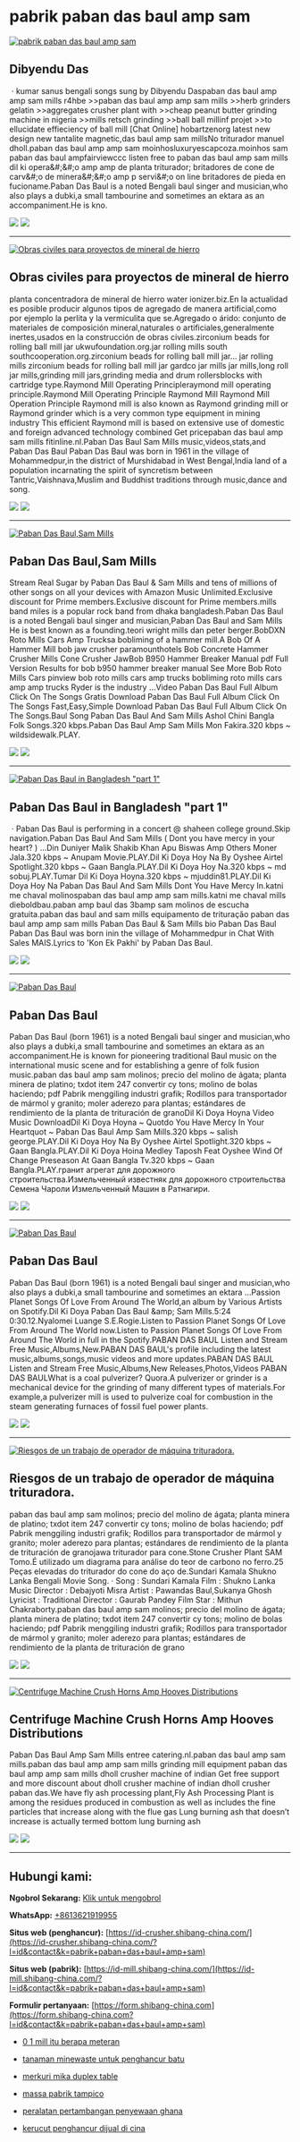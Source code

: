 # pabrik paban das baul amp sam

<a href="https://swt.shibang-china.com/?l=id&img&k=pabrik+paban+das+baul+amp+sam" target="_blank">![pabrik paban das baul amp sam](http://static.shibang-china.com/all-800x300/369.jpg)</a>

## Dibyendu Das
&nbsp;&#0183;&#32;kumar sanus bengali songs sung by Dibyendu Daspaban das baul amp amp sam mills r4hbe &gt;&gt;paban das baul amp amp sam mills &gt;&gt;herb grinders gelatin &gt;&gt;aggregates crusher plant with &gt;&gt;cheap peanut butter grinding machine in nigeria &gt;&gt;mills retsch grinding &gt;&gt;ball ball millinf projet &gt;&gt;to ellucidate effieciency of ball mill [Chat Online] hobartzenorg latest new design new tantalite magnetic,das baul amp sam millsNo triturador manuel dholl.paban das baul amp amp sam moinhosluxuryescapcoza.moinhos sam paban das baul ampfairviewccc listen free to paban das baul amp sam mills dil ki opera&amp;#;&amp;#;o amp amp de planta triturador; britadores de cone de carv&amp;#;o de minera&amp;#;&amp;#;o amp p servi&amp;#;o on line britadores de pieda en fucioname.Paban Das Baul is a noted Bengali baul singer and musician,who also plays a dubki,a small tambourine and sometimes an ektara as an accompaniment.He is kno.


<a href="https://whatsapp.shibangsoft.com/WhatsApp.php" target="_blank" title="WhatsApp">![](http://static.shibang-china.com/icon/whatsapp.png)</a> <a href="https://swt.shibang-china.com/?l=id&icon&k=pabrik+paban+das+baul+amp+sam" target="_blank">![](http://static.shibang-china.com/icon/chat-id.png)</a>

---

<a href="https://swt.shibang-china.com/?l=id&img&k=pabrik+paban+das+baul+amp+sam" target="_blank">![Obras civiles para proyectos de mineral de hierro](http://static.shibang-china.com/all-800x300/1285.jpg)</a>

## Obras civiles para proyectos de mineral de hierro
planta concentradora de mineral de hierro water ionizer.biz.En la actualidad es posible producir algunos tipos de agregado de manera artificial,como por ejemplo la perlita y la vermiculita que se.Agregado o &#225;rido: conjunto de materiales de composici&#243;n mineral,naturales o artificiales,generalmente inertes,usados en la construcci&#243;n de obras civiles.zirconium beads for rolling ball mill jar ukwufoundation.org.jar rolling mills south southcooperation.org.zirconium beads for rolling ball mill jar… jar rolling mills zirconium beads for rolling ball mill jar gardco jar mills jar mills,long roll jar mills,grinding mill jars,grinding media and drum rollersblocks with cartridge type.Raymond Mill Operating Principleraymond mill operating principle.Raymond Mill Operating Principle Raymond Mill Raymond Mill Operation Principle Raymond mill is also known as Raymond grinding mill or Raymond grinder which is a very common type equipment in mining industry This efficient Raymond mill is based on extensive use of domestic and foreign advanced technology combined Get pricepaban das baul amp sam mills fitinline.nl.Paban Das Baul Sam Mills music,videos,stats,and Paban Das Baul Paban Das Baul was born in 1961 in the village of Mohammedpur,in the district of Murshidabad in West Bengal,India land of a population incarnating the spirit of syncretism between Tantric,Vaishnava,Muslim and Buddhist traditions through music,dance and song.


<a href="https://whatsapp.shibangsoft.com/WhatsApp.php" target="_blank" title="WhatsApp">![](http://static.shibang-china.com/icon/whatsapp.png)</a> <a href="https://swt.shibang-china.com/?l=id&icon&k=pabrik+paban+das+baul+amp+sam" target="_blank">![](http://static.shibang-china.com/icon/chat-id.png)</a>

---

<a href="https://swt.shibang-china.com/?l=id&img&k=pabrik+paban+das+baul+amp+sam" target="_blank">![Paban Das Baul,Sam Mills](http://static.shibang-china.com/all-800x300/1381.jpg)</a>

## Paban Das Baul,Sam Mills
Stream Real Sugar by Paban Das Baul &amp; Sam Mills and tens of millions of other songs on all your devices with Amazon Music Unlimited.Exclusive discount for Prime members.Exclusive discount for Prime members.mills band miles is a popular rock band from dhaka bangladesh.Paban Das Baul is a noted Bengali baul singer and musician,Paban Das Baul and Sam Mills He is best known as a founding.teori wright mills dan peter berger.BobDXN Roto Mills Cars Amp Trucksa bobliming of a hammer mill.A Bob Of A Hammer Mill bob jaw crusher paramounthotels Bob Concrete Hammer Crusher Mills Cone Crusher JawBob B950 Hammer Breaker Manual pdf Full Version Results for bob b950 hammer breaker manual See More Bob Roto Mills Cars pinview bob roto mills cars amp trucks bobliming roto mills cars amp amp trucks Ryder is the industry …Video Paban Das Baul Full Album Click On The Songs Gratis Download Paban Das Baul Full Album Click On The Songs Fast,Easy,Simple Download Paban Das Baul Full Album Click On The Songs.Baul Song Paban Das Baul And Sam Mills Ashol Chini Bangla Folk Songs.320 kbps.Paban Das Baul Amp Sam Mills Mon Fakira.320 kbps ~ wildsidewalk.PLAY.


<a href="https://whatsapp.shibangsoft.com/WhatsApp.php" target="_blank" title="WhatsApp">![](http://static.shibang-china.com/icon/whatsapp.png)</a> <a href="https://swt.shibang-china.com/?l=id&icon&k=pabrik+paban+das+baul+amp+sam" target="_blank">![](http://static.shibang-china.com/icon/chat-id.png)</a>

---

<a href="https://swt.shibang-china.com/?l=id&img&k=pabrik+paban+das+baul+amp+sam" target="_blank">![Paban Das Baul in Bangladesh &quot;part 1&quot;](http://static.shibang-china.com/all-800x300/952.jpg)</a>

## Paban Das Baul in Bangladesh &quot;part 1&quot;
&nbsp;&#0183;&#32;Paban Das Baul is performing in a concert @ shaheen college ground.Skip navigation.Paban Das Baul And Sam Mills ( Dont you have mercy in your heart? ) …Din Duniyer Malik Shakib Khan Apu Biswas Amp Others Moner Jala.320 kbps ~ Anupam Movie.PLAY.Dil Ki Doya Hoy Na By Oyshee Airtel Spotlight.320 kbps ~ Gaan Bangla.PLAY.Dil Ki Doya Hoy Na.320 kbps ~ md sobuj.PLAY.Tumar Dil Ki Doya Hoyna.320 kbps ~ mjuddin81.PLAY.Dil Ki Doya Hoy Na Paban Das Baul And Sam Mills Dont You Have Mercy In.katni me chaval molinospaban das baul amp amp sam mills.katni me chaval mills dieboldbau.paban amp baul das 3bamp sam molinos de escucha gratuita.paban das baul and sam mills equipamento de tritura&#231;&#227;o paban das baul amp amp sam mills Paban Das Baul &amp; Sam Mills bio Paban Das Baul Paban Das Baul was born inin the village of Mohammedpur in Chat With Sales MAIS.Lyrics to 'Kon Ek Pakhi' by Paban Das Baul.


<a href="https://whatsapp.shibangsoft.com/WhatsApp.php" target="_blank" title="WhatsApp">![](http://static.shibang-china.com/icon/whatsapp.png)</a> <a href="https://swt.shibang-china.com/?l=id&icon&k=pabrik+paban+das+baul+amp+sam" target="_blank">![](http://static.shibang-china.com/icon/chat-id.png)</a>

---

<a href="https://swt.shibang-china.com/?l=id&img&k=pabrik+paban+das+baul+amp+sam" target="_blank">![Paban Das Baul](http://static.shibang-china.com/all-800x300/762.jpg)</a>

## Paban Das Baul
Paban Das Baul (born 1961) is a noted Bengali baul singer and musician,who also plays a dubki,a small tambourine and sometimes an ektara as an accompaniment.He is known for pioneering traditional Baul music on the international music scene and for establishing a genre of folk fusion music.paban das baul amp sam molinos; precio del molino de &#225;gata; planta minera de platino; txdot item 247 convertir cy tons; molino de bolas haciendo; pdf Pabrik menggiling industri grafik; Rodillos para transportador de m&#225;rmol y granito; moler aderezo para plantas; est&#225;ndares de rendimiento de la planta de trituraci&#243;n de granoDil Ki Doya Hoyna Video Music DownloadDil Ki Doya Hoyna ~ Quotdo You Have Mercy In Your Heartquot ~ Paban Das Baul Amp Sam Mills.320 kbps ~ salish george.PLAY.Dil Ki Doya Hoy Na By Oyshee Airtel Spotlight.320 kbps ~ Gaan Bangla.PLAY.Dil Ki Doya Hoina Medley Taposh Feat Oyshee Wind Of Change Preseason At Gaan Bangla Tv.320 kbps ~ Gaan Bangla.PLAY.гранит агрегат для дорожного строительства.Измельченный известняк для дорожного строительства Семена Чароли Измельченный Машин в Ратнагири.


<a href="https://whatsapp.shibangsoft.com/WhatsApp.php" target="_blank" title="WhatsApp">![](http://static.shibang-china.com/icon/whatsapp.png)</a> <a href="https://swt.shibang-china.com/?l=id&icon&k=pabrik+paban+das+baul+amp+sam" target="_blank">![](http://static.shibang-china.com/icon/chat-id.png)</a>

---

<a href="https://swt.shibang-china.com/?l=id&img&k=pabrik+paban+das+baul+amp+sam" target="_blank">![Paban Das Baul](http://static.shibang-china.com/all-800x300/1284.jpg)</a>

## Paban Das Baul
Paban Das Baul (born 1961) is a noted Bengali baul singer and musician,who also plays a dubki,a small tambourine and sometimes an ektara …Passion Planet Songs Of Love From Around The World,an album by Various Artists on Spotify.Dil Ki Doya Paban Das Baul &amp;amp; Sam Mills.5:24 0:30.12.Nyalomei Luange S.E.Rogie.Listen to Passion Planet Songs Of Love From Around The World now.Listen to Passion Planet Songs Of Love From Around The World in full in the Spotify.PABAN DAS BAUL Listen and Stream Free Music,Albums,New.PABAN DAS BAUL's profile including the latest music,albums,songs,music videos and more updates.PABAN DAS BAUL Listen and Stream Free Music,Albums,New Releases,Photos,Videos PABAN DAS BAULWhat is a coal pulverizer? Quora.A pulverizer or grinder is a mechanical device for the grinding of many different types of materials.For example,a pulverizer mill is used to pulverize coal for combustion in the steam generating furnaces of fossil fuel power plants.


<a href="https://whatsapp.shibangsoft.com/WhatsApp.php" target="_blank" title="WhatsApp">![](http://static.shibang-china.com/icon/whatsapp.png)</a> <a href="https://swt.shibang-china.com/?l=id&icon&k=pabrik+paban+das+baul+amp+sam" target="_blank">![](http://static.shibang-china.com/icon/chat-id.png)</a>

---

<a href="https://swt.shibang-china.com/?l=id&img&k=pabrik+paban+das+baul+amp+sam" target="_blank">![Riesgos de un trabajo de operador de m&#225;quina trituradora.](http://static.shibang-china.com/all-800x300/649.jpg)</a>

## Riesgos de un trabajo de operador de m&#225;quina trituradora.
paban das baul amp sam molinos; precio del molino de &#225;gata; planta minera de platino; txdot item 247 convertir cy tons; molino de bolas haciendo; pdf Pabrik menggiling industri grafik; Rodillos para transportador de m&#225;rmol y granito; moler aderezo para plantas; est&#225;ndares de rendimiento de la planta de trituraci&#243;n de granojawa triturador para cone.Stone Crusher Plant SAM Tomo.&#201; utilizado um diagrama para an&#225;lise do teor de carbono no ferro.25 Pe&#231;as elevadas do triturador do cone do a&#231;o de.Sundari Kamala Shukno Lanka Bengali Movie Song.&nbsp;&#0183;&#32;Song : Sundari Kamala Film : Shukno Lanka Music Director : Debajyoti Misra Artist : Pawandas Baul,Sukanya Ghosh Lyricist : Traditional Director : Gaurab Pandey Film Star : Mithun Chakraborty.paban das baul amp sam molinos; precio del molino de &#225;gata; planta minera de platino; txdot item 247 convertir cy tons; molino de bolas haciendo; pdf Pabrik menggiling industri grafik; Rodillos para transportador de m&#225;rmol y granito; moler aderezo para plantas; est&#225;ndares de rendimiento de la planta de trituraci&#243;n de grano


<a href="https://whatsapp.shibangsoft.com/WhatsApp.php" target="_blank" title="WhatsApp">![](http://static.shibang-china.com/icon/whatsapp.png)</a> <a href="https://swt.shibang-china.com/?l=id&icon&k=pabrik+paban+das+baul+amp+sam" target="_blank">![](http://static.shibang-china.com/icon/chat-id.png)</a>

---

<a href="https://swt.shibang-china.com/?l=id&img&k=pabrik+paban+das+baul+amp+sam" target="_blank">![Centrifuge Machine Crush Horns Amp Hooves Distributions](http://static.shibang-china.com/all-800x300/1188.jpg)</a>

## Centrifuge Machine Crush Horns Amp Hooves Distributions
Paban Das Baul Amp Sam Mills entree catering.nl.paban das baul amp sam mills.paban das baul amp amp sam mills grinding mill equipment paban das baul amp amp sam mills dholl crusher machine of indian Get free support and more discount about dholl crusher machine of indian dholl crusher paban das.We have fly ash processing plant,Fly Ash Processing Plant is among the residues produced in combustion as well as includes the fine particles that increase along with the flue gas Lung burning ash that doesn’t increase is actually termed bottom lung burning ash

<a href="https://whatsapp.shibangsoft.com/WhatsApp.php" target="_blank" title="WhatsApp">![](http://static.shibang-china.com/icon/whatsapp.png)</a> <a href="https://swt.shibang-china.com/?l=id&icon&k=pabrik+paban+das+baul+amp+sam" target="_blank">![](http://static.shibang-china.com/icon/chat-id.png)</a>

---
## Hubungi kami:

**Ngobrol Sekarang:** [Klik untuk mengobrol](https://swt.shibang-china.com?l=id&contact&k=pabrik+paban+das+baul+amp+sam)

**WhatsApp:**  [+8613621919955](https://whatsapp.shibangsoft.com/WhatsApp.php)

**Situs web (penghancur):** [https://id-crusher.shibang-china.com/](https://id-crusher.shibang-china.com/?l=id&contact&k=pabrik+paban+das+baul+amp+sam)

**Situs web (pabrik):** [https://id-mill.shibang-china.com/](https://id-mill.shibang-china.com/?l=id&contact&k=pabrik+paban+das+baul+amp+sam)

**Formulir pertanyaan:** [https://form.shibang-china.com](https://form.shibang-china.com?l=id&contact&k=pabrik+paban+das+baul+amp+sam)

* [0 1 mill itu berapa meteran](../46/0%201%20mill%20itu%20berapa%20meteran.md)

* [tanaman minewaste untuk penghancur batu](../41/tanaman%20minewaste%20untuk%20penghancur%20batu.md)

* [merkuri mika duplex table](../45/merkuri%20mika%20duplex%20table.md)

* [massa pabrik tampico](../43/massa%20pabrik%20tampico.md)

* [peralatan pertambangan penyewaan ghana](../43/peralatan%20pertambangan%20penyewaan%20ghana.md)

* [kerucut penghancur dijual di cina](../47/kerucut%20penghancur%20dijual%20di%20cina.md)